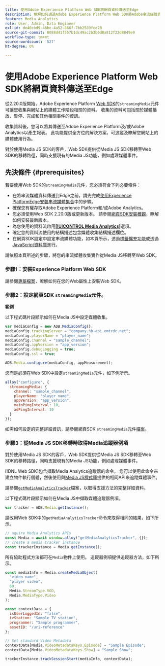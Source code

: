 ```yaml
---
title: 使用Adobe Experience Platform Web SDK將網頁資料傳送至Edge
description: 瞭解如何透過Adobe Experience Platform Web SDK將Adobe串流媒體資料傳送至Experience Platform Edge。
feature: Media Analytics
role: User, Admin, Data Engineer
exl-id: de40ebd9-46be-4a52-866f-7bb2589fce28
source-git-commit: 0088d41f557b1dc49ac2b3b6d0a812f22d8849e9
workflow-type: tm+mt
source-wordcount: '527'
ht-degree: 0%

---
```


# 使用Adobe Experience Platform Web SDK將網頁資料傳送至Edge

從2.20.0版開始，Adobe Experience Platform [Web SDK](https://experienceleague.adobe.com/zh-hant/docs/experience-platform/web-sdk/home)的`streamingMedia`元件可讓您收集與網站上的媒體工作階段相關的資料。 收集的資料可包括關於媒體播放、暫停、完成和其他相關事件的資訊。

收集資料後，您可以將其傳送至Adobe Experience Platform及/或Adobe Analytics以產生報表。 此功能提供全方位的解決方案，可追蹤及瞭解您網站上的媒體使用行為。

對於使用Media JS SDK的客戶，Web SDK提供從Media JS SDK移轉至Web SDK的移轉路徑，同時支援現有的Media JS功能，例如處理媒體事件。

## 先決條件 {#prerequisites}

若要使用Web SDK的`streamingMedia`元件，您必須符合下列必要條件：

* 在將串流媒體資料傳送到Edge之前，請先完成[使用Experience PlatformEdge安裝串流媒體集合](/help/implementation/edge/implementation-edge.md)中的步驟。
* 確保您有權存取Adobe Experience Platform和/或Adobe Analytics。
* 您必須使用Web SDK 2.20.0版或更新版本。 請參閱[網頁SDK安裝概觀](https://experienceleague.adobe.com/zh-hant/docs/experience-platform/web-sdk/install/overview)，瞭解如何安裝最新版本。
* 為您使用的資料流啟用&#x200B;**[[!UICONTROL Media Analytics]](https://experienceleague.adobe.com/zh-hant/docs/experience-platform/datastreams/configure)**&#x200B;選項。
* 確定您的資料流使用的結構描述包含媒體收集結構描述欄位。
* 在網頁SDK設定中設定串流媒體功能，如本頁所示，透過[標籤擴充功能](#tag-extension)或透過[JavaScript資料庫](#library)進行。

請依照本頁所述的步驟，將您的串流媒體收集實作從Media JS移轉至Web SDK。

### 步驟1：安裝Experience Platform Web SDK

請參閱[專屬檔案](https://experienceleague.adobe.com/zh-hant/docs/experience-platform/web-sdk/install/overview)，瞭解如何在您的Web屬性上安裝Web SDK。

### 步驟2：設定網頁SDK `streamingMedia`元件。

**範例**

以下程式碼片段顯示如何在Media JS中設定媒體收集。

```javascript
var mediaConfig = new ADB.MediaConfig();
mediaConfig.trackingServer = "company.hb-api.omtrdc.net";
mediaConfig.playerName = "player_name";
mediaConfig.channel = "sample_channel";
mediaConfig.appVersion = "app_version";
mediaConfig.debugLogging = true;
mediaConfig.ssl = true;

ADB.Media.configure(mediaConfig, appMeasurement);
```

您而是必須在Web SDK中設定`streamingMedia`元件，如下例所示。

```js
alloy("configure", {
  streamingMedia: {
    channel: "sample_channel",
    playerName: "player_name",
    appVersion: "app_version",
    mainPingInterval: 10,
    adPingInterval: 10
  }
});
```

如需如何設定的完整詳細資訊，請參閱網頁SDK `streamingMedia`元件[檔案](https://experienceleague.adobe.com/zh-hant/docs/experience-platform/web-sdk/commands/configure/streamingmedia)。

### 步驟3：從Media JS SDK移轉時取得Media追蹤器例項

對於使用Media JS SDK的客戶，Web SDK提供從Media JS SDK移轉至Web SDK的移轉路徑，同時支援現有的Media JS功能，例如處理媒體事件。

[!DNL Web SDK]包含擷取Media Analytics追蹤器的命令。 您可以使用此命令來建立物件執行個體，然後使用與[Media JS程式庫](https://adobe-marketing-cloud.github.io/media-sdks/reference/javascript_3x/APIReference.html)提供的相同API來追蹤媒體事件。

請參閱[`getMediaAnalyticsTracker`](https://experienceleague.adobe.com/zh-hant/docs/experience-platform/web-sdk/commands/getmediaanalyticstracker)檔案，以取得支援方法的完整詳細資料。

以下程式碼片段顯示如何在Media JS中擷取媒體追蹤器例項。

```javascript
var tracker = ADB.Media.getInstance();
```

請改用Web SDK中的`getMediaAnalyticsTracker`命令來取得相同的結果，如下所示。

```js
// aquire Media Analytics APIs
const Media = await window.alloy("getMediaAnalyticsTracker", {});
// create a media tracker instance
const trackerInstance = Media.getInstance();
```

所有協助程式方法都可在`Media`物件上使用。 追蹤器例項提供追蹤器方法，如下所示。

```js
const mediaInfo = Media.createMediaObject(
  "video name",
  "player video",
  60,
  Media.StreamType.VOD,
  Media.MediaType.Video
);

const contextData = {
  isUserLoggedIn: "false",
  tvStation: "Sample TV station",
  programmer: "Sample programmer",
  assetID: "/uri-reference"
};

// Set standard Video Metadata
contextData[Media.VideoMetadataKeys.Episode] = "Sample Episode";
contextData[Media.VideoMetadataKeys.Show] = "Sample Show";

trackerInstance.trackSessionStart(mediaInfo, contextData);
```
